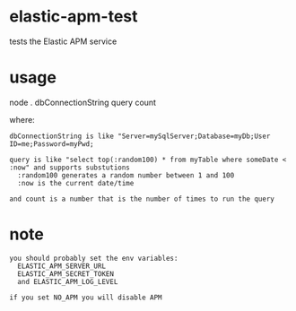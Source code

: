 # elastic-apm-test
tests the Elastic APM service

# usage
node . dbConnectionString query count

where:

    dbConnectionString is like "Server=mySqlServer;Database=myDb;User ID=me;Password=myPwd;

    query is like "select top(:random100) * from myTable where someDate < :now" and supports substutions
      :random100 generates a random number between 1 and 100
      :now is the current date/time

    and count is a number that is the number of times to run the query

# note

    you should probably set the env variables:
      ELASTIC_APM_SERVER_URL
      ELASTIC_APM_SECRET_TOKEN
      and ELASTIC_APM_LOG_LEVEL

    if you set NO_APM you will disable APM